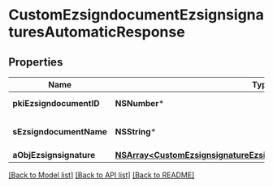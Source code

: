 # CustomEzsigndocumentEzsignsignaturesAutomaticResponse

## Properties
Name | Type | Description | Notes
------------ | ------------- | ------------- | -------------
**pkiEzsigndocumentID** | **NSNumber*** | The unique ID of the Ezsigndocument | 
**sEzsigndocumentName** | **NSString*** | The name of the document that will be presented to Ezsignfoldersignerassociations | 
**aObjEzsignsignature** | [**NSArray&lt;CustomEzsignsignatureEzsignsignaturesAutomaticResponse&gt;***](CustomEzsignsignatureEzsignsignaturesAutomaticResponse.md) |  | 

[[Back to Model list]](../README.md#documentation-for-models) [[Back to API list]](../README.md#documentation-for-api-endpoints) [[Back to README]](../README.md)


